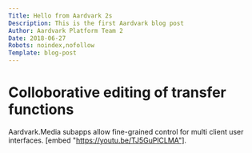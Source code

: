 ```yaml
---
Title: Hello from Aardvark 2s
Description: This is the first Aardvark blog post
Author: Aardvark Platform Team 2
Date: 2018-06-27
Robots: noindex,nofollow
Template: blog-post
---
```

# Colloborative editing of transfer functions

Aardvark.Media subapps allow fine-grained control for multi client user interfaces.
[embed "https://youtu.be/TJ5GuPlCLMA"].